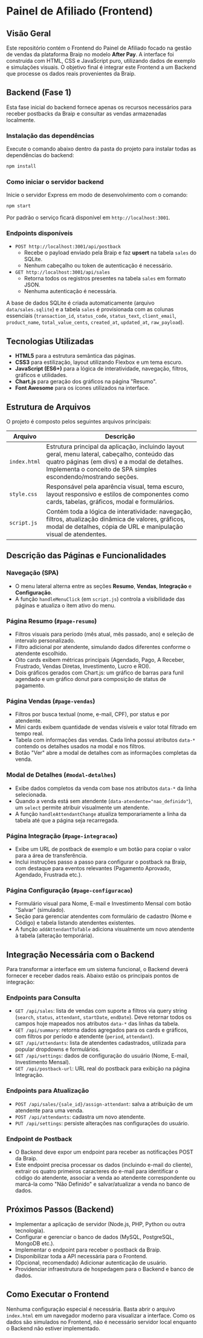 # Painel de Afiliado (Frontend)

## Visão Geral
Este repositório contém o Frontend do Painel de Afiliado focado na gestão de vendas da plataforma Braip no modelo **After Pay**. A interface foi construída com HTML, CSS e JavaScript puro, utilizando dados de exemplo e simulações visuais. O objetivo final é integrar este Frontend a um Backend que processe os dados reais provenientes da Braip.


## Backend (Fase 1)
Esta fase inicial do backend fornece apenas os recursos necessários para receber postbacks da Braip e consultar as vendas armazenadas localmente.

### Instalação das dependências
Execute o comando abaixo dentro da pasta do projeto para instalar todas as dependências do backend:

```bash
npm install
```

### Como iniciar o servidor backend
Inicie o servidor Express em modo de desenvolvimento com o comando:

```bash
npm start
```

Por padrão o serviço ficará disponível em `http://localhost:3001`.

### Endpoints disponíveis
- `POST http://localhost:3001/api/postback`
  - Recebe o payload enviado pela Braip e faz **upsert** na tabela `sales` do SQLite.
  - Nenhum cabeçalho ou token de autenticação é necessário.
- `GET http://localhost:3001/api/sales`
  - Retorna todos os registros presentes na tabela `sales` em formato JSON.
  - Nenhuma autenticação é necessária.

A base de dados SQLite é criada automaticamente (arquivo `data/sales.sqlite`) e a tabela `sales` é provisionada com as colunas essenciais (`transaction_id`, `status_code`, `status_text`, `client_email`, `product_name`, `total_value_cents`, `created_at`, `updated_at`, `raw_payload`).

## Tecnologias Utilizadas
- **HTML5** para a estrutura semântica das páginas.
- **CSS3** para estilização, layout utilizando Flexbox e um tema escuro.
- **JavaScript (ES6+)** para a lógica de interatividade, navegação, filtros, gráficos e utilidades.
- **Chart.js** para geração dos gráficos na página "Resumo".
- **Font Awesome** para os ícones utilizados na interface.

## Estrutura de Arquivos
O projeto é composto pelos seguintes arquivos principais:

| Arquivo      | Descrição |
|--------------|-----------|
| `index.html` | Estrutura principal da aplicação, incluindo layout geral, menu lateral, cabeçalho, conteúdo das quatro páginas (em divs) e a modal de detalhes. Implementa o conceito de SPA simples escondendo/mostrando seções. |
| `style.css`  | Responsável pela aparência visual, tema escuro, layout responsivo e estilos de componentes como cards, tabelas, gráficos, modal e formulários. |
| `script.js`  | Contém toda a lógica de interatividade: navegação, filtros, atualização dinâmica de valores, gráficos, modal de detalhes, cópia de URL e manipulação visual de atendentes. |

## Descrição das Páginas e Funcionalidades
### Navegação (SPA)
- O menu lateral alterna entre as seções **Resumo**, **Vendas**, **Integração** e **Configuração**.
- A função `handleMenuClick` (em `script.js`) controla a visibilidade das páginas e atualiza o item ativo do menu.

### Página Resumo (`#page-resumo`)
- Filtros visuais para período (mês atual, mês passado, ano) e seleção de intervalo personalizado.
- Filtro adicional por atendente, simulando dados diferentes conforme o atendente escolhido.
- Oito cards exibem métricas principais (Agendado, Pago, A Receber, Frustrado, Vendas Diretas, Investimento, Lucro e ROI).
- Dois gráficos gerados com Chart.js: um gráfico de barras para funil agendado e um gráfico donut para composição de status de pagamento.

### Página Vendas (`#page-vendas`)
- Filtros por busca textual (nome, e-mail, CPF), por status e por atendente.
- Mini cards exibem quantidade de vendas visíveis e valor total filtrado em tempo real.
- Tabela com informações das vendas. Cada linha possui atributos `data-*` contendo os detalhes usados na modal e nos filtros.
- Botão "Ver" abre a modal de detalhes com as informações completas da venda.

### Modal de Detalhes (`#modal-detalhes`)
- Exibe dados completos da venda com base nos atributos `data-*` da linha selecionada.
- Quando a venda está sem atendente (`data-atendente="nao_definido"`), um `select` permite atribuir visualmente um atendente.
- A função `handleAttendantChange` atualiza temporariamente a linha da tabela até que a página seja recarregada.

### Página Integração (`#page-integracao`)
- Exibe um URL de postback de exemplo e um botão para copiar o valor para a área de transferência.
- Inclui instruções passo a passo para configurar o postback na Braip, com destaque para eventos relevantes (Pagamento Aprovado, Agendado, Frustrada etc.).

### Página Configuração (`#page-configuracao`)
- Formulário visual para Nome, E-mail e Investimento Mensal com botão "Salvar" (simulado).
- Seção para gerenciar atendentes com formulário de cadastro (Nome e Código) e tabela listando atendentes existentes.
- A função `addAttendantToTable` adiciona visualmente um novo atendente à tabela (alteração temporária).

## Integração Necessária com o Backend
Para transformar a interface em um sistema funcional, o Backend deverá fornecer e receber dados reais. Abaixo estão os principais pontos de integração:

### Endpoints para Consulta
- `GET /api/sales`: lista de vendas com suporte a filtros via query string (`search`, `status`, `attendant`, `startDate`, `endDate`). Deve retornar todos os campos hoje mapeados nos atributos `data-*` das linhas da tabela.
- `GET /api/summary`: retorna dados agregados para os cards e gráficos, com filtros por período e atendente (`period`, `attendant`).
- `GET /api/attendants`: lista de atendentes cadastrados, utilizada para popular dropdowns e formulários.
- `GET /api/settings`: dados de configuração do usuário (Nome, E-mail, Investimento Mensal).
- `GET /api/postback-url`: URL real do postback para exibição na página Integração.

### Endpoints para Atualização
- `POST /api/sales/{sale_id}/assign-attendant`: salva a atribuição de um atendente para uma venda.
- `POST /api/attendants`: cadastra um novo atendente.
- `PUT /api/settings`: persiste alterações nas configurações do usuário.

### Endpoint de Postback
- O Backend deve expor um endpoint para receber as notificações POST da Braip.
- Este endpoint precisa processar os dados (incluindo e-mail do cliente), extrair os quatro primeiros caracteres do e-mail para identificar o código do atendente, associar a venda ao atendente correspondente ou marcá-la como "Não Definido" e salvar/atualizar a venda no banco de dados.

## Próximos Passos (Backend)
- Implementar a aplicação de servidor (Node.js, PHP, Python ou outra tecnologia).
- Configurar e gerenciar o banco de dados (MySQL, PostgreSQL, MongoDB etc.).
- Implementar o endpoint para receber o postback da Braip.
- Disponibilizar toda a API necessária para o Frontend.
- (Opcional, recomendado) Adicionar autenticação de usuário.
- Providenciar infraestrutura de hospedagem para o Backend e banco de dados.

## Como Executar o Frontend
Nenhuma configuração especial é necessária. Basta abrir o arquivo `index.html` em um navegador moderno para visualizar a interface. Como os dados são simulados no Frontend, não é necessário servidor local enquanto o Backend não estiver implementado.

